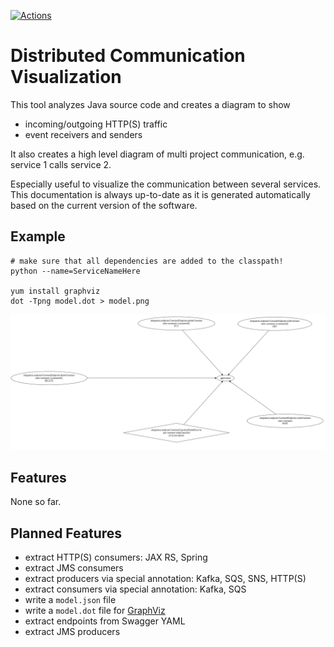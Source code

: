 <!-- place the badges at the very top, looks better -->
<!-- markdownlint-disable-next-line MD041 -->
[![Actions](https://github.com/Hapag-Lloyd/dist-comm-vis/workflows/Release/badge.svg)](https://github.com/Hapag-Lloyd/dist-comm-vis/actions)

# Distributed Communication Visualization

This tool analyzes Java source code and creates a diagram to show

- incoming/outgoing HTTP(S) traffic
- event receivers and senders

It also creates a high level diagram of multi project communication, e.g. service 1 calls service 2.

Especially useful to visualize the communication between several services. This documentation is always
up-to-date as it is generated automatically based on the current version of the software.

## Example

```shell
# make sure that all dependencies are added to the classpath! 
python --name=ServiceNameHere

yum install graphviz
dot -Tpng model.dot > model.png
```

![Communication](image/communication.png)

## Features

None so far.

## Planned Features

- extract HTTP(S) consumers: JAX RS, Spring
- extract JMS consumers
- extract producers via special annotation: Kafka, SQS, SNS, HTTP(S)
- extract consumers via special annotation: Kafka, SQS
- write a `model.json` file
- write a `model.dot` file for [GraphViz](https://gitlab.com/graphviz/graphviz)
- extract endpoints from Swagger YAML
- extract JMS producers
